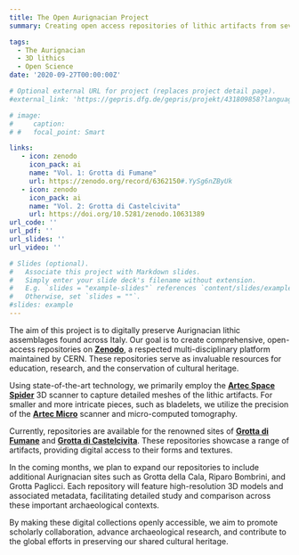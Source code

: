 ```yaml
---
title: The Open Aurignacian Project
summary: Creating open access repositories of lithic artifacts from several Aurignacian sites in Italy.

tags:
  - The Aurignacian
  - 3D lithics
  - Open Science
date: '2020-09-27T00:00:00Z'

# Optional external URL for project (replaces project detail page).
#external_link: 'https://gepris.dfg.de/gepris/projekt/431809858?language=en'

# image:
#     caption: 
# #   focal_point: Smart

links:
   - icon: zenodo
     icon_pack: ai
     name: "Vol. 1: Grotta di Fumane"
     url: https://zenodo.org/record/6362150#.YySg6nZByUk
   - icon: zenodo
     icon_pack: ai
     name: "Vol. 2: Grotta di Castelcivita"
     url: https://doi.org/10.5281/zenodo.10631389
url_code: ''
url_pdf: ''
url_slides: ''
url_video: ''

# Slides (optional).
#   Associate this project with Markdown slides.
#   Simply enter your slide deck's filename without extension.
#   E.g. `slides = "example-slides"` references `content/slides/example-slides.md`.
#   Otherwise, set `slides = ""`.
#slides: example
---
```


The aim of this project is to digitally preserve Aurignacian lithic assemblages found across Italy. Our goal is to create comprehensive, open-access repositories on [**Zenodo**](https://zenodo.org/), a respected multi-disciplinary platform maintained by CERN. These repositories serve as invaluable resources for education, research, and the conservation of cultural heritage.

Using state-of-the-art technology, we primarily employ the [**Artec Space Spider**](https://www.artec3d.com/portable-3d-scanners/artec-spider) 3D scanner to capture detailed meshes of the lithic artifacts. For smaller and more intricate pieces, such as bladelets, we utilize the precision of the [**Artec Micro**](https://www.artec3d.com/portable-3d-scanners/artec-micro) scanner and micro-computed tomography.

Currently, repositories are available for the renowned sites of [**Grotta di Fumane**](https://zenodo.org/record/6362150#.YySg6nZByUk) and [**Grotta di Castelcivita**](https://doi.org/10.5281/zenodo.10631389). These repositories showcase a range of artifacts, providing digital access to their forms and textures.

In the coming months, we plan to expand our repositories to include additional Aurignacian sites such as Grotta della Cala, Riparo Bombrini, and Grotta Paglicci. Each repository will feature high-resolution 3D models and associated metadata, facilitating detailed study and comparison across these important archaeological contexts.

By making these digital collections openly accessible, we aim to promote scholarly collaboration, advance archaeological research, and contribute to the global efforts in preserving our shared cultural heritage.
